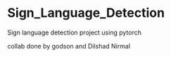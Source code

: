 # Sign_Language_Detection
Sign language detection project using pytorch

collab done by godson and Dilshad Nirmal
